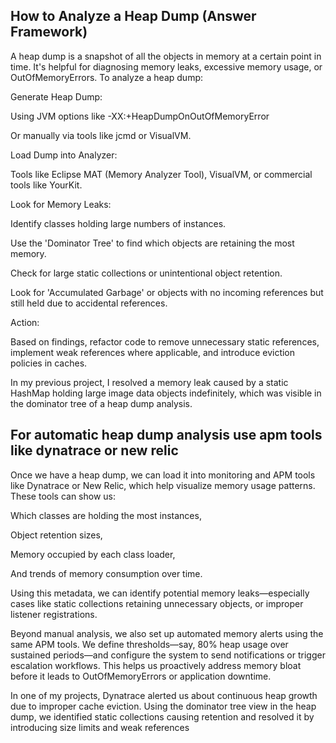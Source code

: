 ## How to Analyze a Heap Dump (Answer Framework)
A heap dump is a snapshot of all the objects in memory at a certain point in time. It's helpful for diagnosing memory leaks, excessive memory usage, or OutOfMemoryErrors.
To analyze a heap dump:

Generate Heap Dump:

Using JVM options like -XX:+HeapDumpOnOutOfMemoryError

Or manually via tools like jcmd or VisualVM.

Load Dump into Analyzer:

Tools like Eclipse MAT (Memory Analyzer Tool), VisualVM, or commercial tools like YourKit.

Look for Memory Leaks:

Identify classes holding large numbers of instances.

Use the 'Dominator Tree' to find which objects are retaining the most memory.

Check for large static collections or unintentional object retention.

Look for 'Accumulated Garbage' or objects with no incoming references but still held due to accidental references.

Action:

Based on findings, refactor code to remove unnecessary static references, implement weak references where applicable, and introduce eviction policies in caches.

In my previous project, I resolved a memory leak caused by a static HashMap holding large image data objects indefinitely, which was visible in the dominator tree of a heap dump analysis.

## For automatic heap dump analysis use apm tools like dynatrace or new relic

Once we have a heap dump, we can load it into monitoring and APM tools like Dynatrace or New Relic, which help visualize memory usage patterns. These tools can show us:

Which classes are holding the most instances,

Object retention sizes,

Memory occupied by each class loader,

And trends of memory consumption over time.

Using this metadata, we can identify potential memory leaks—especially cases like static collections retaining unnecessary objects, or improper listener registrations.

Beyond manual analysis, we also set up automated memory alerts using the same APM tools. We define thresholds—say, 80% heap usage over sustained periods—and configure the system to send notifications or trigger escalation workflows. This helps us proactively address memory bloat before it leads to OutOfMemoryErrors or application downtime.

In one of my projects, Dynatrace alerted us about continuous heap growth due to improper cache eviction. Using the dominator tree view in the heap dump, we identified static collections causing retention and resolved it by introducing size limits and weak references


